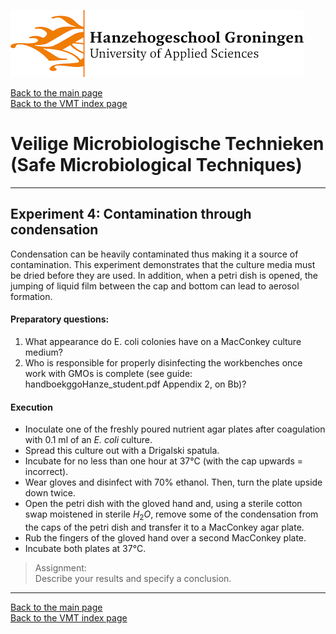 ![Hanze](../hanze/hanze.png)

[Back to the main page](../index.md)  
[Back to the VMT index page](./00_vmt_index.md)  

# Veilige Microbiologische Technieken (Safe Microbiological Techniques)

---

## Experiment 4: Contamination through condensation

Condensation can be heavily contaminated thus making it a source of contamination. This experiment demonstrates that the culture media must be dried before they are used. In addition, when a petri dish is opened, the jumping of liquid film between the cap and bottom can lead to aerosol formation.  

#### Preparatory questions:  
1. What appearance do E. coli colonies have on a MacConkey culture medium?  
2. Who is responsible for properly disinfecting the workbenches once work with GMOs is complete (see guide: handboekggoHanze_student.pdf Appendix 2, on Bb)?  

#### Execution
- Inoculate one of the freshly poured nutrient agar plates after coagulation with 0.1 ml of an *E. coli* culture.  
- Spread this culture out with a Drigalski spatula.    
- Incubate for no less than one hour at 37°C (with the cap upwards = incorrect).  
- Wear gloves and disinfect with 70% ethanol. Then, turn the plate upside down twice.  
- Open the petri dish with the gloved hand and, using a sterile cotton swap moistened in sterile $H_2O$, remove some of the condensation from the caps of the petri dish and transfer it to a MacConkey agar plate.  
- Rub the fingers of the gloved hand over a second MacConkey plate.  
- Incubate both plates at 37°C.  


>Assignment:   
Describe your results and specify a conclusion.  

---

[Back to the main page](../index.md)  
[Back to the VMT index page](./00_vmt_index.md)  

<script type="text/x-mathjax-config">
  MathJax.Hub.Config({
    tex2jax: {
      inlineMath: [ ['$','$'], ["\\(","\\)"] ],
      processEscapes: true
    }
  });
</script>
    
<script type="text/javascript"
        src="https://cdn.mathjax.org/mathjax/latest/MathJax.js?config=TeX-AMS-MML_HTMLorMML">
</script>